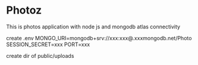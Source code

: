 # Photoz
This is photos application with node js and mongodb atlas connectivity 


create .env 
MONGO_URI=mongodb+srv://xxx:xxx@.xxxmongodb.net/Photo
SESSION_SECRET=xxx
PORT=xxx

create dir of public/uploads
